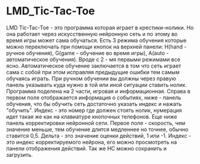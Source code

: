 # LMD_Tic-Tac-Toe
LMD Tic-Tac-Toe - это программа которая играет в крестики-нолики. Но она работает через искусственную нейронную сеть и по этому 
во время игры может сама обучаться. Есть 3 режима обучения которые можно переключать при помощи кнопок на верхней панели: 
H(hand - ручное обучения), G(game - обучение во время игры), A(auto - автоматическое обучения). 
Вроде с 2 - мя первыми режимами все ясно. Автоматическое обучение заключается в том что сеть играет сама с собой при этом 
исправляя предыдущие ошибки тем самым обучаясь играть. При ручном обучении вы должны через правую панель указывать куда нужно в 
той или иной ситуации ставить нолик. Программа поделена на 2 части, игровая и информационная. Справа в первом поле отображается 
информация о событиях, ниже - панель обучения, что бы обучить сеть достаточно указать индекс и нажать "обучить". 
Индекс - это номер где должен стоять нолик, нумерация идет такая же как на клавиатуре кнопочных телефонов. 
Еще ниже панель корректировки нейронной сети. Первое поле - скорость, чем значение меньше, тем обучение длится медленнее но 
точнее, обычно ставится 0,5. Дельта - это значение оценки действий, 1 или -1. Индекс - это индекс корректируемого нейрона, 
его можно просмотреть на панели отображения действий. Так же НС можно сохранить и загрузить.
